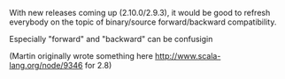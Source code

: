
With new releases coming up (2.10.0/2.9.3), it would be good to refresh everybody on the topic of binary/source forward/backward compatibility.

Especially "forward" and "backward" can be confusigin

(Martin originally wrote something here http://www.scala-lang.org/node/9346 for 2.8)

